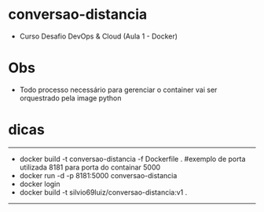 # conversao-distancia

- Curso Desafio DevOps & Cloud (Aula 1 - Docker)

# Obs
- Todo processo necessário para gerenciar o container vai ser orquestrado pela image python

# dicas
-------------------------------------------------
- docker build -t conversao-distancia -f Dockerfile .
#exemplo de porta utilizada 8181 para porta do containar 5000
- docker run -d -p 8181:5000 conversao-distancia
- docker login
- docker build -t silvio69luiz/conversao-distancia:v1 .
---------------------------------------------------
